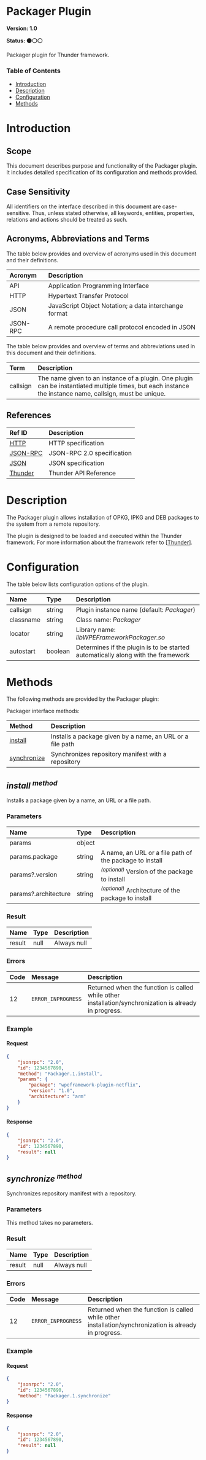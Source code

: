 <!-- Generated automatically, DO NOT EDIT! -->
<a name="head.Packager_Plugin"></a>
# Packager Plugin

**Version: 1.0**

**Status: :black_circle::white_circle::white_circle:**

Packager plugin for Thunder framework.

### Table of Contents

- [Introduction](#head.Introduction)
- [Description](#head.Description)
- [Configuration](#head.Configuration)
- [Methods](#head.Methods)

<a name="head.Introduction"></a>
# Introduction

<a name="head.Scope"></a>
## Scope

This document describes purpose and functionality of the Packager plugin. It includes detailed specification of its configuration and methods provided.

<a name="head.Case_Sensitivity"></a>
## Case Sensitivity

All identifiers on the interface described in this document are case-sensitive. Thus, unless stated otherwise, all keywords, entities, properties, relations and actions should be treated as such.

<a name="head.Acronyms,_Abbreviations_and_Terms"></a>
## Acronyms, Abbreviations and Terms

The table below provides and overview of acronyms used in this document and their definitions.

| Acronym | Description |
| :-------- | :-------- |
| <a name="acronym.API">API</a> | Application Programming Interface |
| <a name="acronym.HTTP">HTTP</a> | Hypertext Transfer Protocol |
| <a name="acronym.JSON">JSON</a> | JavaScript Object Notation; a data interchange format |
| <a name="acronym.JSON-RPC">JSON-RPC</a> | A remote procedure call protocol encoded in JSON |

The table below provides and overview of terms and abbreviations used in this document and their definitions.

| Term | Description |
| :-------- | :-------- |
| <a name="term.callsign">callsign</a> | The name given to an instance of a plugin. One plugin can be instantiated multiple times, but each instance the instance name, callsign, must be unique. |

<a name="head.References"></a>
## References

| Ref ID | Description |
| :-------- | :-------- |
| <a name="ref.HTTP">[HTTP](http://www.w3.org/Protocols)</a> | HTTP specification |
| <a name="ref.JSON-RPC">[JSON-RPC](https://www.jsonrpc.org/specification)</a> | JSON-RPC 2.0 specification |
| <a name="ref.JSON">[JSON](http://www.json.org/)</a> | JSON specification |
| <a name="ref.Thunder">[Thunder](https://github.com/WebPlatformForEmbedded/Thunder/blob/master/doc/WPE%20-%20API%20-%20WPEFramework.docx)</a> | Thunder API Reference |

<a name="head.Description"></a>
# Description

The Packager plugin allows installation of OPKG, IPKG and DEB packages to the system from a remote repository.

The plugin is designed to be loaded and executed within the Thunder framework. For more information about the framework refer to [[Thunder](#ref.Thunder)].

<a name="head.Configuration"></a>
# Configuration

The table below lists configuration options of the plugin.

| Name | Type | Description |
| :-------- | :-------- | :-------- |
| callsign | string | Plugin instance name (default: *Packager*) |
| classname | string | Class name: *Packager* |
| locator | string | Library name: *libWPEFrameworkPackager.so* |
| autostart | boolean | Determines if the plugin is to be started automatically along with the framework |

<a name="head.Methods"></a>
# Methods

The following methods are provided by the Packager plugin:

Packager interface methods:

| Method | Description |
| :-------- | :-------- |
| [install](#method.install) | Installs a package given by a name, an URL or a file path |
| [synchronize](#method.synchronize) | Synchronizes repository manifest with a repository |

<a name="method.install"></a>
## *install <sup>method</sup>*

Installs a package given by a name, an URL or a file path.

### Parameters

| Name | Type | Description |
| :-------- | :-------- | :-------- |
| params | object |  |
| params.package | string | A name, an URL or a file path of the package to install |
| params?.version | string | <sup>*(optional)*</sup> Version of the package to install |
| params?.architecture | string | <sup>*(optional)*</sup> Architecture of the package to install |

### Result

| Name | Type | Description |
| :-------- | :-------- | :-------- |
| result | null | Always null |

### Errors

| Code | Message | Description |
| :-------- | :-------- | :-------- |
| 12 | ```ERROR_INPROGRESS``` | Returned when the function is called while other installation/synchronization is already in progress. |

### Example

#### Request

```json
{
    "jsonrpc": "2.0", 
    "id": 1234567890, 
    "method": "Packager.1.install", 
    "params": {
        "package": "wpeframework-plugin-netflix", 
        "version": "1.0", 
        "architecture": "arm"
    }
}
```
#### Response

```json
{
    "jsonrpc": "2.0", 
    "id": 1234567890, 
    "result": null
}
```
<a name="method.synchronize"></a>
## *synchronize <sup>method</sup>*

Synchronizes repository manifest with a repository.

### Parameters

This method takes no parameters.

### Result

| Name | Type | Description |
| :-------- | :-------- | :-------- |
| result | null | Always null |

### Errors

| Code | Message | Description |
| :-------- | :-------- | :-------- |
| 12 | ```ERROR_INPROGRESS``` | Returned when the function is called while other installation/synchronization is already in progress. |

### Example

#### Request

```json
{
    "jsonrpc": "2.0", 
    "id": 1234567890, 
    "method": "Packager.1.synchronize"
}
```
#### Response

```json
{
    "jsonrpc": "2.0", 
    "id": 1234567890, 
    "result": null
}
```
